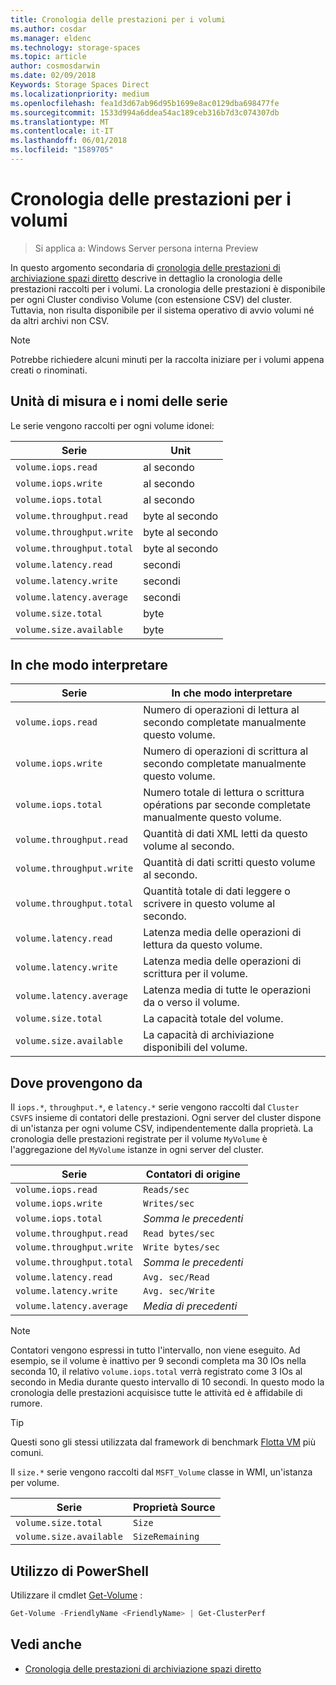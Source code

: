 ```yaml
---
title: Cronologia delle prestazioni per i volumi
ms.author: cosdar
ms.manager: eldenc
ms.technology: storage-spaces
ms.topic: article
author: cosmosdarwin
ms.date: 02/09/2018
Keywords: Storage Spaces Direct
ms.localizationpriority: medium
ms.openlocfilehash: fea1d3d67ab96d95b1699e8ac0129dba698477fe
ms.sourcegitcommit: 1533d994a6ddea54ac189ceb316b7d3c074307db
ms.translationtype: MT
ms.contentlocale: it-IT
ms.lasthandoff: 06/01/2018
ms.locfileid: "1589705"
---
```

# <a name="performance-history-for-volumes"></a>Cronologia delle prestazioni per i volumi

> Si applica a: Windows Server persona interna Preview

In questo argomento secondaria di [cronologia delle prestazioni di archiviazione spazi diretto](performance-history.md) descrive in dettaglio la cronologia delle prestazioni raccolti per i volumi. La cronologia delle prestazioni è disponibile per ogni Cluster condiviso Volume (con estensione CSV) del cluster. Tuttavia, non risulta disponibile per il sistema operativo di avvio volumi né da altri archivi non CSV.

   > [!NOTE]
   > Potrebbe richiedere alcuni minuti per la raccolta iniziare per i volumi appena creati o rinominati.

## <a name="series-names-and-units"></a>Unità di misura e i nomi delle serie

Le serie vengono raccolti per ogni volume idonei:

| Serie                    | Unit             |
|---------------------------|------------------|
| `volume.iops.read`        | al secondo       |
| `volume.iops.write`       | al secondo       |
| `volume.iops.total`       | al secondo       |
| `volume.throughput.read`  | byte al secondo |
| `volume.throughput.write` | byte al secondo |
| `volume.throughput.total` | byte al secondo |
| `volume.latency.read`     | secondi          |
| `volume.latency.write`    | secondi          |
| `volume.latency.average`  | secondi          |
| `volume.size.total`       |  byte            |
| `volume.size.available`   |  byte            |

## <a name="how-to-interpret"></a>In che modo interpretare

| Serie                    | In che modo interpretare                                                              |
|---------------------------|-------------------------------------------------------------------------------|
| `volume.iops.read`        | Numero di operazioni di lettura al secondo completate manualmente questo volume.                |
| `volume.iops.write`       | Numero di operazioni di scrittura al secondo completate manualmente questo volume.               |
| `volume.iops.total`       | Numero totale di lettura o scrittura opérations par seconde completate manualmente questo volume. |
| `volume.throughput.read`  | Quantità di dati XML letti da questo volume al secondo.                            |
| `volume.throughput.write` | Quantità di dati scritti questo volume al secondo.                           |
| `volume.throughput.total` | Quantità totale di dati leggere o scrivere in questo volume al secondo.        |
| `volume.latency.read`     | Latenza media delle operazioni di lettura da questo volume.                          |
| `volume.latency.write`    | Latenza media delle operazioni di scrittura per il volume.                           |
| `volume.latency.average`  | Latenza media di tutte le operazioni da o verso il volume.                     |
| `volume.size.total`       | La capacità totale del volume.                                     |
| `volume.size.available`   | La capacità di archiviazione disponibili del volume.                                 |

## <a name="where-they-come-from"></a>Dove provengono da

Il `iops.*`, `throughput.*`, e `latency.*` serie vengono raccolti dal `Cluster CSVFS` insieme di contatori delle prestazioni. Ogni server del cluster dispone di un'istanza per ogni volume CSV, indipendentemente dalla proprietà. La cronologia delle prestazioni registrate per il volume `MyVolume` è l'aggregazione del `MyVolume` istanze in ogni server del cluster.

| Serie                    | Contatori di origine         |
|---------------------------|------------------------|
| `volume.iops.read`        | `Reads/sec`            |
| `volume.iops.write`       | `Writes/sec`           |
| `volume.iops.total`       | *Somma le precedenti*     |
| `volume.throughput.read`  | `Read bytes/sec`       |
| `volume.throughput.write` | `Write bytes/sec`      |
| `volume.throughput.total` | *Somma le precedenti*     |
| `volume.latency.read`     | `Avg. sec/Read`        |
| `volume.latency.write`    | `Avg. sec/Write`       |
| `volume.latency.average`  | *Media di precedenti* |

   > [!NOTE]
   > Contatori vengono espressi in tutto l'intervallo, non viene eseguito. Ad esempio, se il volume è inattivo per 9 secondi completa ma 30 IOs nella seconda 10, il relativo `volume.iops.total` verrà registrato come 3 IOs al secondo in Media durante questo intervallo di 10 secondi. In questo modo la cronologia delle prestazioni acquisisce tutte le attività ed è affidabile di rumore.

   > [!TIP]
   > Questi sono gli stessi utilizzata dal framework di benchmark [Flotta VM](https://github.com/Microsoft/diskspd/blob/master/Frameworks/VMFleet/watch-cluster.ps1) più comuni.

Il `size.*` serie vengono raccolti dal `MSFT_Volume` classe in WMI, un'istanza per volume.

| Serie                    | Proprietà Source |
|---------------------------|-----------------|
| `volume.size.total`       | `Size`          |
| `volume.size.available`   | `SizeRemaining` |

## <a name="usage-in-powershell"></a>Utilizzo di PowerShell

Utilizzare il cmdlet [Get-Volume](https://docs.microsoft.com/powershell/module/storage/get-volume) :

```PowerShell
Get-Volume -FriendlyName <FriendlyName> | Get-ClusterPerf
```

## <a name="see-also"></a>Vedi anche

- [Cronologia delle prestazioni di archiviazione spazi diretto](performance-history.md)

